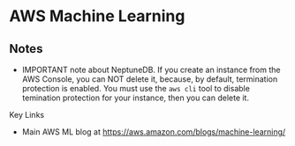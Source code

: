 # AWS Machine Learning

## Notes
- IMPORTANT note about NeptuneDB.  If you create an instance from the AWS Console, you can NOT delete it, because, by default, termination protection is enabled.  You must use the `aws cli` tool to disable temination protection for your instance, then you can delete it.

Key Links
- Main AWS ML blog at https://aws.amazon.com/blogs/machine-learning/

